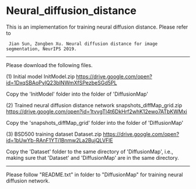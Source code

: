 # Neural_diffusion_distance
This is an implementation for training neural diffusion distance.
Please refer to 

     Jian Sun, Zongben Xu. Neural diffusion distance for image segmentation, NeurIPS 2019.

----
Please download the following files.

(1) Initial model
InitModel.zip
https://drive.google.com/open?id=1DxqSBAoPylQ23bINWmXfSPezbeSGd5PL

Copy the 'InitModel' folder into the folder of 'DiffusionMap'

(2) Trained neural diffusion distance network
snapshots_diffMap_grid.zip
https://drive.google.com/open?id=1tvvgTl4t6DkHrf2whK12ewo7ATbKWMxi

Copy the 'snapshots_diffMap_grid' folder into the folder of 'DiffusionMap'

(3) BSD500 training dataset
Dataset.zip
https://drive.google.com/open?id=1bUwYb-RAnF1YTi1Bnmw2La2BujQLVFlE

Copy the 'Dataset' folder to the same directory of 'DiffusionMap', i.e., making sure that 'Dataset' and 'DiffusionMap' are in the same directory. 

----
Please follow "README.txt" in folder to "DiffusionMap" for training neural diffusion network.
